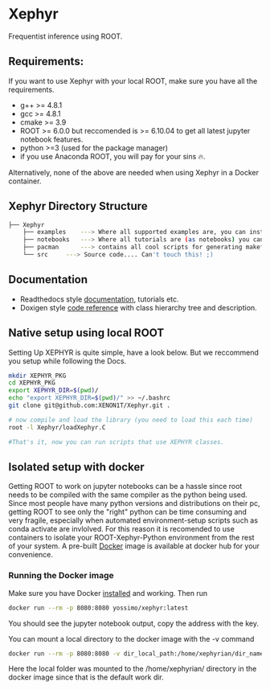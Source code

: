 # Xephyr
Frequentist inference using ROOT.

## Requirements:
If you want to use Xephyr with your local ROOT, make sure you have all the requirements.
- g++ >= 4.8.1
- gcc >= 4.8.1
- cmake >= 3.9
- ROOT >= 6.0.0 but reccomended is >= 6.10.04 to get all latest jupyter notebook features.
- python >=3  (used for the package manager) 
- if you use Anaconda ROOT, you will pay for your sins :fire:.

Alternatively, none of the above are needed when using Xephyr in a Docker container.

## Xephyr Directory Structure

```bash
├── Xephyr
    ├── examples    ---> Where all supported examples are, you can install them! have a look at the docs
    ├── notebooks   ---> Where all tutorials are (as notebooks) you can just run them after setup (described below)
    ├── pacman      ---> contains all cool scripts for generating makefiles for you
    └── src	    ---> Source code.... Can't touch this! ;)
```

## Documentation
 - Readthedocs style [documentation](https://xenon1t.github.io/Xephyr/docs/), tutorials etc.
 - Doxigen style [code reference](https://xenon1t.github.io/Xephyr/class_reference/) with class hierarchy tree and description.

## Native setup using local ROOT
Setting Up XEPHYR is quite simple, have a look below. But we reccommend you setup while following the Docs.
```bash
mkdir XEPHYR_PKG
cd XEPHYR_PKG
export XEPHYR_DIR=$(pwd)/
echo "export XEPHYR_DIR=$(pwd)/" >> ~/.bashrc
git clone git@github.com:XENON1T/Xephyr.git .

# now compile and load the library (you need to load this each time)
root -l Xephyr/loadXephyr.C

#That's it, now you can run scripts that use XEPHYR classes.
```

## Isolated setup with docker
 Getting ROOT to work on jupyter notebooks can be a hassle since root needs to be compiled with the same compiler as the python being used. Since most people have many python versions and distributions on their pc, getting ROOT to see only the "right" python can be time consuming and very fragile, especially when automated environment-setup scripts such as conda activate are invlolved. For this reason it is recomended to use containers to isolate your ROOT-Xephyr-Python environment from the rest of your system. A pre-built [Docker](https://docs.docker.com/get-started/) image is available at docker hub for your convenience.
### Running the Docker image
 Make sure you have Docker [installed](https://docs.docker.com/install/) and working. Then run

```bash
docker run --rm -p 8080:8080 yossimo/xephyr:latest
```
You should see the jupyter notebook output, copy the address with the key. 


You can mount a local directory to the docker image with the -v command
```bash
docker run --rm -p 8080:8080 -v dir_local_path:/home/xephyrian/dir_name_in_docker_image yossimo/xephyr:latest
```
Here the local folder was mounted to the /home/xephyrian/ directory in the docker image since that is the default work dir. 